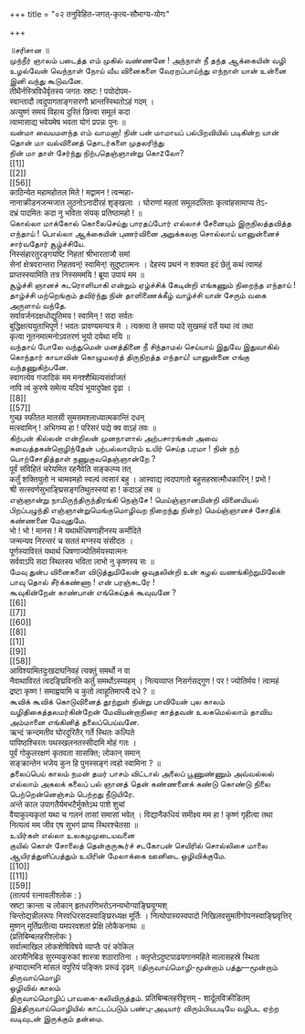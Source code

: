 +++
title = "०२ तनुविहित-जगत्-कृत्य-सौभाग्य-योगः"

+++

॥சரிசான ॥   
முந்நீர் ஞாலம் படைத்த எம் முகில் வண்ணனே ! அந்நாள் நீ தந்த ஆக்கையின் வழி உழல்வேன் வெந்நாள் நோய் வீய வினைகளை வேரறப்பாய்ந்து எந்நாள் யான் உன்னை இனி வந்து கூடுவனே.   
तीथैर्नस्त्रिविधैर्वृतस्य जगतः स्रष्टः ! पयोदोपम-   
स्वान्तादौ त्वदुपागताङ्गसरणौ भ्रान्तस्स्थितोऽहं गदम् ।   
अत्युष्णं समयं विहत्य दुरितं छित्त्वा समूलं कदा   
त्वामासाद्य भवेयमेष भवता योगं प्रपन्नः पुनः ॥   
வன்மா வையமளந்த எம் வாமனா! நின் பன் மாமாயப் பல்பிறவியில் படிகின்ற யான் தொன் மா வல்வினைத் தொடர்களை முதலரிந்து   
நின் மா தாள் சேர்ந்து நிற்பதெஞ்ஞான்று கொzலோ?   
[[1]]  
[[2]]  
[[56]]  
काठिन्येत महामहोतल मिते ! मद्वामन ! त्वन्महा-   
नानाक्रीडनजन्मजात लुठनोऽनादीरहं शृङ्खलाः । घोराणां महतां समूलदलिताः कृत्वांहसामाप्य तेऽ-   
दभ्रं पादमितः कदा नु भविता संयक् प्रतिष्ठामहो ! ॥   
கொல்லா மாக்கோல் கொலைசெய்து பாரதப்போர் எல்லாச் சேனையும் இருநிலத்தவித்த எந்தாய் ! பொல்லா ஆக்கையின் புணர்வினை அறுக்கலறா சொல்லாய் யானுன்னைச் சார்வதோர் சூழ்ச்சியே.   
निस्संहारतुरङ्गयष्टि निहतां श्रीभारताजौ समां   
सेनां क्षेत्रवरान्तरा निहतवन्! स्वामिन्! सुदुष्टात्मनः । देहस्य प्रथनं न शक्यत इदं छेतुं कथं त्वामहं   
प्राप्तस्स्यामिति तत्र निस्सममयि ! ब्रूया उपायं मम ॥   
சூழ்ச்சி ஞானச் சுடரொளியாகி என்றும் ஏழ்ச்சிக் கேடின்றி எங்கணும் நிறைந்த எந்தாய் ! தாழ்ச்சி மற்றெங்கும் தவிர்ந்து நின் தாளிணைக்கீழ் வாழ்ச்சி யான் சேரும் வகை அருளாய் வந்தே.   
सर्वावर्जनदक्षधोद्युतिमय ! स्वामिन् ! सदा सर्वतः   
बुद्धिक्षत्ययुताभिपूर्ण ! भवतः प्रावण्यमन्यत्र मे । त्यक्त्वा ते समया पदे सुखमहं वर्ते यथा त्वं तथा   
कृत्वा नूतनमात्मनोऽवतरणं भूयो दयेथा मयि ॥   
வந்தாய் போலே வந்துமென் மனத்தினை நீ சிந்தாமல் செய்யாய் இதுவே இதுவாகில் கொந்தார் காயாவின் கொழுமலர்த் திருநிறத்த எந்தாய்! யானுன்னை எங்கு வந்தணுகிற்பனே.   
स्वागत्येव गजादिकं मम मनश्शैथिल्यसंर्वाजतं   
नापि त्वं कुरुषे समेत्य यदियं भूयादुपेक्षा दृढा ।   
[[8]]  
[[57]]  
गुच्छ स्फीतत मातसी सुमसमश्लाध्यात्मकान्तिं दधन्   
मत्स्वामिन् ! अभिगम्य हा ! परिसरं पद्ये क्व वाऽहं तवः ॥   
கிற்பன் கில்லன் என்றிலன் முனநாளால் அற்பசாரங்கள் அவை சுவைத்தகன்றொழிந்தேன் பற்பல்லாயிரம் உயிர் செய்த பரமா ! நின் நற் பொற்சோதித்தாள் நணுகுவதெஞ்ஞான்றே ?   
पूर्वं संविहितं चरेयमित रहनैवेति सङ्कल्प्य तत्   
कर्तुं शक्तियुतो न चामवमहो स्वल्पं त्वसारं बहु । आस्वाद्य त्वदपागतो बहुसहस्रात्मौधकारिन् ! प्रभो !   
श्री सत्स्वर्णसुभाङ्घ्रिसङ्गतिथुतस्स्यां हा ! कदाऽहं तब ॥   
எஞ்ஞான்று நாமிருந்திருந்திரங்கி நெஞ்சே ! மெய்ஞ்ஞானமின்றி வினையியல் பிறப்பழுந்தி எஞ்ஞான்றுமெங்குமொழிவற நிறைந்து நின்ற) மெய்ஞ்ஞானச் சோதிக் கண்ணனை மேவுதுமே.   
भो ! भो ! मानस ! मे यथार्थधिषणाहीनस्य कर्मोदिते   
जन्मन्यव निरन्तरं च सततं मग्नस्य संसीदतः ।   
पूर्णस्याविरतं यथार्थ धिषणाज्योतिर्मयस्यात्मनः   
सर्ववाऽपि सदा स्थितस्य भविता लाभो नु कृष्णस्य सः ॥   
மேவு துன்ப வினைகளை விடுத்துமிலேன் ஒவுதலின்றி உன் கழல் வணங்கிற்றுமிலேன்   
பாவு தொல் சீர்க்கண்ணா ! என் பரஞ்சுடரே !   
கூவுகின்றேன் காண்பான் எங்கெய்தக் கூவுவனே ?   
[[6]]  
[[7]]  
[[60]]  
[[8]]  
[[1]]  
[[9]]  
[[58]]  
आविश्यामितदुःखदाघनिवहं त्यक्तुं समर्थो न वा   
नैवाथाविरतं त्वदङ्घ्रिविनति कर्तुं समर्थोऽस्म्यहम् । नित्यव्याप्त निसर्गसद्गुण ! पर ! ज्योतिर्मय ! त्वामहं   
द्रष्टा कृष्ण ! समाह्वयामि च कुतो त्वाहूतिमाप्त्यै दधे ? ॥   
கூவிக் கூவிக் கொடுவினைத் தூற்றுள் நின்று பாவியேன் புல காலம் வழிதிகைத்தலமர்கின்றேன் மேவியன்றாநிரை காத்தவன் உலகமெல்லாம் தாவிய அம்மானை எங்கினித் தலைப்பெய்வனே.   
ऋन्दं क्रन्दमतीव घोरदुरितैर् गर्ते स्थितः कल्पिते   
पापिष्ठश्चिरतः पथस्खलनतस्सीदामि मोहं गतः ।   
पूर्वं गोकुलरक्षणं कृतवता सासक्ति; लोकान् समान्   
सङ्क्रान्तेन भजेय कुन हि पुनस्सङ्गं त्वहो स्वामिना ? ॥   
தலைப்பெய் காலம் நமன் தமர் பாசம் விட்டால் அலைப் பூணுண்ணும் அவ்வல்லல் எல்லாம் அகலக் கலைப் பல் ஞானத் தென் கண்ணனைக் கண்டு கொண்டு நிலை பெற்றென்னெஞ்சம் பெற்றது நீடுயிரே.   
अन्ते काल उपागतैर्यमभटैर्मुक्तेऽथ पाशे शुचां   
वैयाकुल्यकृतां यथा च गलनं तासां समासां भवेत् । विद्यानैकधियं समीक्ष्य मम हा ! कृष्णं गृहीत्वा तथा   
नित्यत्वं मम जीव एष सुभगं प्राप्य स्थिरश्चेतसा ॥   
உயிர்கள் எல்லா உலகமுமுடையவனை   
குயில் கொள் சோலைத் தென்குருகூர்ச் சடகோபன் செயிரில் சொல்லிசை மாலை ஆயிரத்துளிப்பத்தும் உயிரின் மேலாக்கை ஊனிடை ஒழிவிக்குமே.   
[[10]]  
[[11]]  
[[59]]  
(तात्पर्य रत्नावलीश्लोक : )   
स्रष्टा क्रान्ता च लोकान् हृतधरणिभरोऽनन्यभोग्याङ्घ्रियुग्मश्   
चिन्तोद्यन्नीलरूपः निरवधिरसदस्वाङ्घ्रिरध्यक्ष मूर्तिः । नित्योपास्यस्वपादो निखिलवसुमतीगोपनस्वाङ्घ्रिवृत्तिर्   
मुष्णन् मूर्तिप्रतीत्या यमपरवशतां प्रेक्षि लोकैकनाथः ॥   
(प्रतिबिम्बलहरीश्लोकः )   
सर्वात्माखिल लोकशेषिविषये व्याप्तैः परं कोकिल   
आरामैनिबिड सुरम्यकुरुकां शास्त्रा शठारातिना । क्लृप्तेऽदुष्टपाढयगानमहिते मालासहस्रे स्थिता   
हन्यादात्मनि मांसलं वपुरियं पङ्क्तिः प्ररूढं दृढम् ॥திருவாய்மொழி-மூன்றாம் பத்து—மூன்றாம் திருவாய்மொழி   
ஒழிவில் காலம்   
திருவாய்மொழிப் பாவகை-கலிவிருத்தம். प्रतिबिम्बलहरीवृत्तम् - शार्दूलविक्रीडितम्   
இத்திருவாய்மொழியில் காட்டப்படும் பண்பு-அடியார் விரும்பியபடியே வழிபட ஏற்ற வடிவுடன் இருக்கும் தன்மை.   